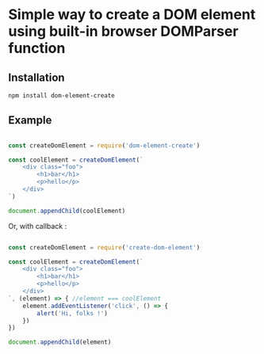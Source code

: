 # Simple way to create a DOM element using built-in browser DOMParser function

## Installation

```bash
npm install dom-element-create
```

## Example

```javascript

const createDomElement = require('dom-element-create')

const coolElement = createDomElement(`
	<div class="foo">
		<h1>bar</h1>
		<p>hello</p>
	</div>
`)

document.appendChild(coolElement)

```

Or, with callback :

```javascript

const createDomElement = require('create-dom-element')

const coolElement = createDomElement(`
	<div class="foo">
		<h1>bar</h1>
		<p>hello</p>
	</div>
`, (element) => { //element === coolElement
	element.addEventListener('click', () => {
		alert('Hi, folks !')
	})
})

document.appendChild(element)

```